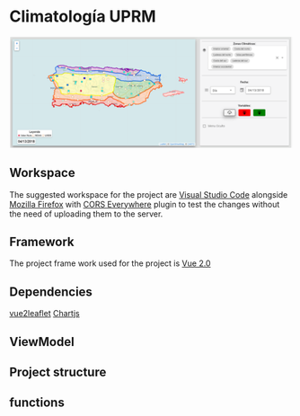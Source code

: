 # Climatología UPRM

<img src="github_page_assets\frontend_map_v1.PNG" alt="hi" class="inline"/>

## Workspace

The suggested workspace for the project are [Visual Studio Code](https://code.visualstudio.com/) alongside [Mozilla Firefox](https://www.mozilla.org/en-US/firefox/new/)  with [CORS Everywhere](https://addons.mozilla.org/en-US/firefox/addon/cors-everywhere/) plugin to test the changes without the need of uploading them to the server. 

## Framework
The project frame work used for the project is [Vue 2.0](https://vuejs.org/v2/guide/) 

## Dependencies
[vue2leaflet](https://vue2-leaflet.netlify.app/quickstart/#installation)
[Chartjs](https://www.chartjs.org/)
## ViewModel

## Project structure

## functions

